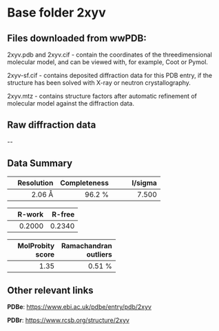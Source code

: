 # Base folder 2xyv

## Files downloaded from wwPDB:

2xyv.pdb and 2xyv.cif - contain the coordinates of the threedimensional molecular model, and can be viewed with, for example, Coot or Pymol.

2xyv-sf.cif - contains deposited diffraction data for this PDB entry, if the structure has been solved with X-ray or neutron crystallography.

2xyv.mtz - contains structure factors after automatic refinement of molecular model against the diffraction data.

## Raw diffraction data

--<br> 

## Data Summary
|   | Resolution | Completeness| I/sigma |
|---|-------------:|----------------:|--------------:|
|   |2.06 Å|96.2  %|<img width=50/>7.500|

|   | **R-work**| **R-free**   
|---|-------------:|----------------:|           
||0.2000|0.2340|

|   |**MolProbity<br>score**| **Ramachandran<br>outliers** 
|---|-------------:|----------------:|
||1.35|0.51 %|

 

 

## Other relevant links 
**PDBe**:  https://www.ebi.ac.uk/pdbe/entry/pdb/2xyv
 
**PDBr**: https://www.rcsb.org/structure/2xyv 


